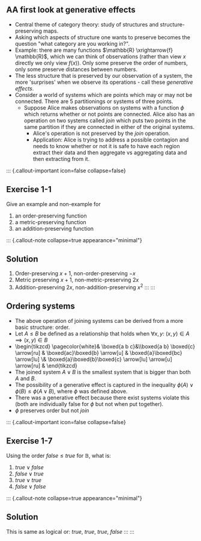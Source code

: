 
## AA first look at generative effects

-  Central theme of category theory: study of structures and structure-preserving maps.
-  Asking which aspects of structure one wants to preserve becomes the question "what category are you working in?".
-    Example: there are many functions $\mathbb{R} \xrightarrow{f} \mathbb{R}$, which we can think of observations (rather than view $x$ directly we only view $f(x)$). Only some preserve the order of numbers, only some preserve distances between numbers.
-  The less structure that is preserved by our observation of a system, the more 'surprises' when we observe its operations - call these *generative effects*.
-  Consider a world of systems which are points which may or may not be connected. There are 5 partitionings or systems of three points.
    -  Suppose Alice makes observations on systems with a function $\phi$ which returns whether or not points are connected. Alice also has an operation on two systems called *join* which puts two points in the same partition if they are connected in either of the original systems.
        -  Alice's operation is not preserved by the *join* operation.
        -  Application: Alice is trying to address a possible contagion and needs to know whether or not it is safe to have each region extract their data and then aggregate vs aggregating data and then extracting from it.

::: {.callout-important icon=false collapse=false}
## Exercise 1-1
Give an example and non-example for

1. an order-preserving function
2. a metric-preserving function
3. an addition-preserving function

::: {.callout-note collapse=true appearance="minimal"}
## Solution

1. Order-preserving $x+1$, non-order-preserving $-x$
2. Metric preserving $x+1$, non-metric-preserving $2x$
3. Addition-preserving $2x$, non-addition-preserving $x^2$
:::
:::

## Ordering systems

- The above operation of joining systems can be derived from a more basic structure: order.
- Let $A \leq B$ be defined as a relationship that holds when $\forall x,y:\ (x,y) \in A \implies (x,y) \in B$
-  \begin{tikzcd} \pagecolor{white}& \boxed{a b c}&\\\boxed{a b} \boxed{c} \arrow[ru] & \boxed{ac}\boxed{b} \arrow[u] & \boxed{a}\boxed{bc} \arrow[lu] \\& \boxed{a}\boxed{b}\boxed{c} \arrow[lu] \arrow[u] \arrow[ru] & \end{tikzcd}
-  The joined system $A \lor B$ is the smallest system that is bigger than both $A$ and $B$.
- The possibility of a generative effect is captured in the inequality $\phi(A) \lor \phi(B) \leq \phi(A \lor B)$, where $\phi$ was defined above.
- There was a generative effect because there exist systems violate this (both are individually false for $\phi$ but not when put together).
- $\phi$ preserves order but not *join*


::: {.callout-important icon=false collapse=false}
## Exercise 1-7

Using the order $false \leq true$ for $\mathbb{B}$, what is:

1. $true \lor false$
2. $false \lor true$
3. $true \lor true$
4. $false \lor false$

::: {.callout-note collapse=true appearance="minimal"}
## Solution
This is same as logical or: $true,\ true,\ true,\ false$
:::
:::